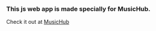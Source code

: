 ### This js web app is made specially for MusicHub.
Check it out at [MusicHub](https://github.com/aki237/MusicHub)